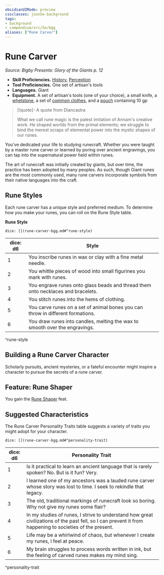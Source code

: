 ```yaml
---
obsidianUIMode: preview
cssclasses: json5e-background
tags:
- background
- compendium/src/5e/bgg
aliases: ["Rune Carver"]
---
```

# Rune Carver
*Source: Bigby Presents: Glory of the Giants p. 12*  

- **Skill Proficiencies.** [History](5E2014官方资源/规则/skills.md#History), [Perception](5E2014官方资源/规则/skills.md#Perception)  
- **Tool Proficiencies.** One set of artisan's tools  
- **Languages.** Giant  
- **Equipment.** A set of artisan's tools (one of your choice), a small knife, a [whetstone](5E2014官方资源/items/whetstone.md), a set of [common clothes](5E2014官方资源/items/common-clothes.md), and a [pouch](5E2014官方资源/items/pouch.md) containing 10 gp  

> [!quote]- A quote from Diancastra  
> 
> What we call rune magic is the palest imitation of Annam's creative work. He shaped worlds from the primal elements; we struggle to bind the merest scraps of elemental power into the mystic shapes of our runes.

You've dedicated your life to studying runecraft. Whether you were taught by a master rune carver or learned by poring over ancient engravings, you can tap into the supernatural power held within runes.

The art of runecraft was initially created by giants, but over time, the practice has been adopted by many peoples. As such, though Giant runes are the most commonly used, many rune carvers incorporate symbols from their native languages into the craft.

## Rune Styles

Each rune carver has a unique style and preferred medium. To determine how you make your runes, you can roll on the Rune Style table.

**Rune Style**

`dice: [](rune-carver-bgg.md#^rune-style)`

| dice: d6 | Style |
|----------|-------|
| 1 | You inscribe runes in wax or clay with a fine metal needle. |
| 2 | You whittle pieces of wood into small figurines you mark with runes. |
| 3 | You engrave runes onto glass beads and thread them onto necklaces and bracelets. |
| 4 | You stitch runes into the hems of clothing. |
| 5 | You carve runes on a set of animal bones you can throw in different formations. |
| 6 | You draw runes into candles, melting the wax to smooth over the engravings. |
^rune-style

## Building a Rune Carver Character

Scholarly pursuits, ancient mysteries, or a fateful encounter might inspire a character to pursue the secrets of a rune carver.

## Feature: Rune Shaper

You gain the [Rune Shaper](5E2014官方资源/feats/rune-shaper-bgg.md) feat.

## Suggested Characteristics

The Rune Carver Personality Traits table suggests a variety of traits you might adopt for your character.

`dice: [](rune-carver-bgg.md#^personality-trait)`

| dice: d6 | Personality Trait |
|----------|-------------------|
| 1 | Is it practical to learn an ancient language that is rarely spoken? No. But is it fun? Very. |
| 2 | I learned one of my ancestors was a lauded rune carver whose story was lost to time. I seek to rekindle that legacy. |
| 3 | The old, traditional markings of runecraft look so boring. Why not give my runes some flair? |
| 4 | In my studies of runes, I strive to understand how great civilizations of the past fell, so I can prevent it from happening to societies of the present. |
| 5 | Life may be a whirlwind of chaos, but whenever I create my runes, I feel at peace. |
| 6 | My brain struggles to process words written in ink, but the feeling of carved runes makes my mind sing. |
^personality-trait